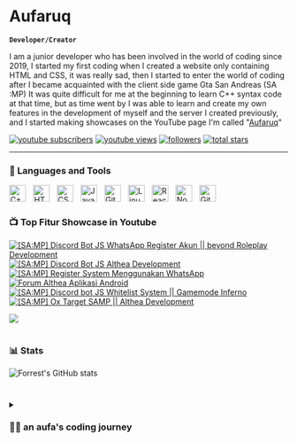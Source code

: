 # Aufaruq

**`Developer/Creator`**

I am a junior developer who has been involved in the world of coding since 2019, I started my first coding when I created a website only containing HTML and CSS, it was really sad, then I started to enter the world of coding after I became acquainted with the client side game Gta San Andreas (SA :MP) It was quite difficult for me at the beginning to learn C++ syntax code at that time, but as time went by I was able to learn and create my own features in the development of myself and the server I created previously, and I started making showcases on the YouTube page I'm called "[Aufaruq][youtube]"

   <p align="left">
      <a href="[https://www.youtube.com/c/Aufaruq?sub_confirmation=1](https://www.youtube.com/channel/UCp0Gl40O_2KrUOy7Y5Pb_-Q)">
         <img alt="youtube subscribers" title="Subscribe to my YouTube channel" src="https://custom-icon-badges.demolab.com/youtube/channel/subscribers/UCp0Gl40O_2KrUOy7Y5Pb_-Q?color=%23E05D44&label=SUBSCRIBE&logo=video&logoColor=white&style=for-the-badge&labelColor=CE4630"/></a> 
      <a href="[https://www.youtube.com/c/Aufaruq](https://www.youtube.com/channel/UCp0Gl40O_2KrUOy7Y5Pb_-Q)">
         <img alt="youtube views" title="YouTube views" src="https://custom-icon-badges.demolab.com/youtube/channel/views/UCp0Gl40O_2KrUOy7Y5Pb_-Q?color=%23E1AD0E&logo=eye&logoColor=white&style=for-the-badge&labelColor=C79600"/></a> 
      <a href="https://github.com/Aufaruq?tab=followers">
         <img alt="followers" title="Follow me on Github" src="https://custom-icon-badges.demolab.com/github/followers/Aufaruq?color=236ad3&labelColor=1155ba&style=for-the-badge&logo=person-add&label=Follow&logoColor=white"/></a>
      <a href="https://github.com/Aufaruq?tab=repositories&sort=stargazers">
         <img alt="total stars" title="Total stars on GitHub" src="https://custom-icon-badges.demolab.com/github/stars/Aufaruq?color=55960c&style=for-the-badge&labelColor=488207&logo=star"/></a>
   </p>

---

### 🧰 Languages and Tools
<img align="left" alt="C++" width="30px" style="padding-right:10px;" src="https://cdn.jsdelivr.net/gh/devicons/devicon/icons/cplusplus/cplusplus-line.svg" />
<img align="left" alt="HTML" width="30px" style="padding-right:10px;" src="https://cdn.jsdelivr.net/gh/devicons/devicon/icons/html5/html5-plain.svg" />
<img align="left" alt="CSS" width="30px" style="padding-right:10px;" src="https://cdn.jsdelivr.net/gh/devicons/devicon/icons/css3/css3-plain.svg" />
<img align="left" alt="JavaScript" width="30px" style="padding-right:10px;" src="https://cdn.jsdelivr.net/gh/devicons/devicon/icons/javascript/javascript-plain.svg" />
<img align="left" alt="Git" width="30px" style="padding-right:10px;" src="https://cdn.jsdelivr.net/gh/devicons/devicon/icons/git/git-original.svg" />
<img align="left" alt="Linux" width="30px" style="padding-right:10px;" src="https://cdn.jsdelivr.net/gh/devicons/devicon/icons/linux/linux-original.svg" />
<img align="left" alt="React" width="30px" style="padding-right:10px;" src="https://cdn.jsdelivr.net/gh/devicons/devicon/icons/react/react-original.svg" />
<img align="left" alt="NodeJS" width="30px" style="padding-right:10px;" src="https://cdn.jsdelivr.net/gh/devicons/devicon/icons/nodejs/nodejs-original.svg" />
<img align="left" alt="GitHub" width="30px" style="padding-right:10px;" src="https://cdn.jsdelivr.net/gh/devicons/devicon/icons/github/github-original.svg" />
<br />

#

### 📺 Top Fitur Showcase in Youtube

<!-- BEGIN YOUTUBE-CARDS -->
[![[SA:MP] Discord Bot JS WhatsApp Register Akun || beyond Roleplay Development](https://ytcards.demolab.com/?id=xraZUDaBjGM&title=[SA:MP]+Discord+Bot+Js+WhatsApp+Register+Account+Scraping+%28Advanced%29&lang=en&timestamp=1709917248&background_color=%230d1117&title_color=%23ffffff&stats_color=%23dedede&max_title_lines=1&width=250&border_radius=5&duration=190 "[SA:MP] Discord Bot JS WhatsApp Register Akun || beyond Roleplay Development")](https://www.youtube.com/watch?v=xraZUDaBjGM)
[![[SA:MP] Discord Bot JS Althea Development](https://ytcards.demolab.com/?id=e051-gMlHbk&title=[SA:MP]+Discord+Bot+JS+Althea+Development+Lot&lang=en&timestamp=1707836432&background_color=%230d1117&title_color=%23ffffff&stats_color=%23dedede&max_title_lines=1&width=250&border_radius=5&duration=186 "[SA:MP] Discord Bot JS Althea Development")](https://www.youtube.com/watch?v=e051-gMlHbk)
[![[SA:MP] Register System Menggunakan WhatsApp](https://ytcards.demolab.com/?id=uIjZ4bZMrr4&title=[SA:MP]+Register+System+Menggunakan+WhatsApp+&lang=en&timestamp=1707058821&background_color=%230d1117&title_color=%23ffffff&stats_color=%23dedede&max_title_lines=1&width=250&border_radius=5&duration=111 "[SA:MP] Register System Menggunakan WhatsApp")](https://www.youtube.com/watch?v=uIjZ4bZMrr4)
[![Forum Althea Aplikasi Android](https://ytcards.demolab.com/?id=vPmHHI02lGM&t=6s&title=Forum+Althea+Aplikasi+Android&lang=en&timestamp=1706360421&background_color=%230d1117&title_color=%23ffffff&stats_color=%23dedede&max_title_lines=1&width=250&border_radius=5&duration=118 "Forum Althea Aplikasi Android")](https://www.youtube.com/watch?v=vPmHHI02lGM&t=6s)
[![[SA:MP] Discord bot JS Whitelist System || Gamemode Inferno](https://ytcards.demolab.com/?id=98-5VGXjH68&t=1s=6s&title=[SA:MP]+Discord+Bot+JS+Whitelist+System+||+Gameode+Inferno&lang=en&timestamp=1706360421&background_color=%230d1117&title_color=%23ffffff&stats_color=%23dedede&max_title_lines=1&width=250&border_radius=5&duration=123 "[SA:MP] Discord bot JS Whitelist System || Gamemode Inferno")](https://www.youtube.com/watch?v=98-5VGXjH68&t=1s)
[![[SA:MP] Ox Target SAMP || Althea Development](https://ytcards.demolab.com/?id=LqaMesCeXOg&t=98s&title=[SA:MP]+Ox+Target+SAMP+||+Althea+Development&lang=en&timestamp=1706360421&background_color=%230d1117&title_color=%23ffffff&stats_color=%23dedede&max_title_lines=1&width=250&border_radius=5&duration=159 "[SA:MP] Ox Target SAMP || Althea Development")](https://www.youtube.com/watch?v=LqaMesCeXOg&t=98s)
<!-- END YOUTUBE-CARDS -->

[<img src="https://custom-icon-badges.demolab.com/badge/-Subscribe%20For%20More-red?style=for-the-badge&logo=video&logoColor=white"/>](https://www.youtube.com/c/Aufaruq?sub_confirmation=1)

#

### 📊 Stats

![Forrest's GitHub stats](https://github-readme-stats.vercel.app/api?username=Aufaruq&show_icons=true&theme=gruvbox)

<!-- ![GitHub Streak](https://streak-stats.demolab.com?user=ForrestKnight&theme=gruvbox&border_radius=4.5) -->

#

<details>
 <summary><h3>👨‍💻 an aufa's coding journey</h3></summary>
   I started my first coding in 2019, although the coding was very bad, but that was before, maybe as time goes by my skills in writing code will start to improve, hopefully in the future it will be better

[youtube]: https://youtube.com/Aufaruq
